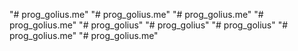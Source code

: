 "# prog_golius.me" 
"# prog_golius.me" 
"# prog_golius.me" 
"# prog_golius.me" 
"# prog_golius" 
"# prog_golius" 
"# prog_golius" 
"# prog_golius.me" 
"# prog_golius.me" 
